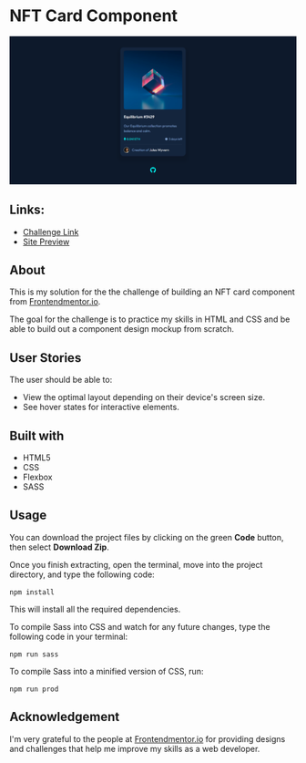 # NFT Card Component
![](./images/solution-screenshot.png)

## Links:
- [Challenge Link](https://www.frontendmentor.io/challenges/nft-preview-card-component-SbdUL_w0U)
- [Site Preview](https://robinjmm-nft-card.vercel.app/)

## About
This is my solution for the the challenge of building an NFT card component from [Frontendmentor.io](https://frontendmentor.io).

The goal for the challenge is to practice my skills in HTML and CSS and be able to build out a component design mockup from scratch.

## User Stories
The user should be able to:
- View the optimal layout depending on their device's screen size.
- See hover states for interactive elements.

## Built with
- HTML5
- CSS
- Flexbox
- SASS

## Usage
You can download the project files by clicking on the green **Code** button, then select **Download Zip**.

Once you finish extracting, open the terminal, move into the project directory, and type the following code:

```
npm install
```

This will install all the required dependencies.

To compile Sass into CSS and watch for any future changes, type the following code in your terminal:


```
npm run sass
```

To compile Sass into a minified version of CSS, run:

```
npm run prod
```

## Acknowledgement
I'm very grateful to the people at [Frontendmentor.io](https://frontendmentor.io) for providing designs and challenges that help me improve my skills as a web developer.